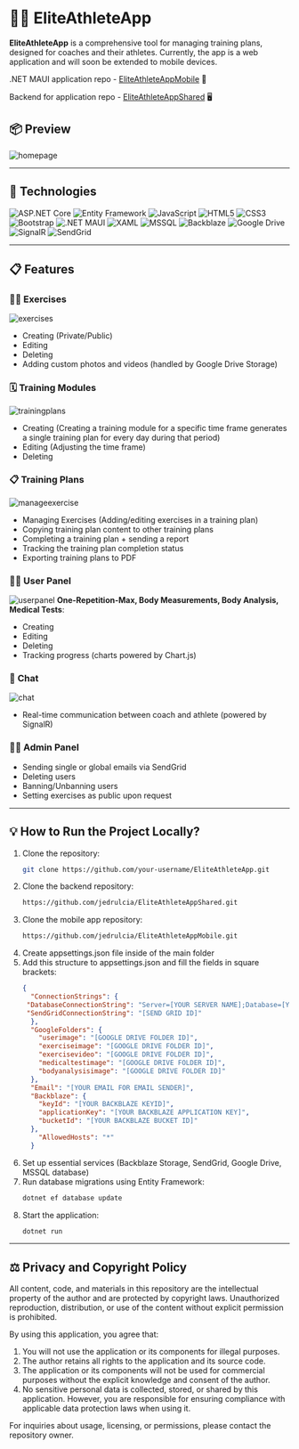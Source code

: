 
# 🏋️‍♂️ EliteAthleteApp

**EliteAthleteApp** is a comprehensive tool for managing training plans, designed for coaches and their athletes. Currently, the app is a web application and will soon be extended to mobile devices. 

.NET MAUI application repo - [EliteAthleteAppMobile](https://github.com/jedrzejkoriat/EliteAthleteAppMobile) 📱

Backend for application repo - [EliteAthleteAppShared](https://github.com/jedrzejkoriat/EliteAthleteAppShared) 🖥️

## 📦 **Preview**
![homepage](https://github.com/user-attachments/assets/a0b2cda1-126a-44c2-9054-bab49e387305)

---

## 🚀 Technologies

![ASP.NET Core](https://img.shields.io/badge/ASP.NET%20Core-512BD4?style=for-the-badge&logo=.net&logoColor=white)
![Entity Framework](https://img.shields.io/badge/Entity%20Framework-512BD4?style=for-the-badge&logo=.net&logoColor=white)
![JavaScript](https://img.shields.io/badge/JavaScript-F7DF1E?style=for-the-badge&logo=javascript&logoColor=black)
![HTML5](https://img.shields.io/badge/HTML5-E34F26?style=for-the-badge&logo=html5&logoColor=white)
![CSS3](https://img.shields.io/badge/CSS3-1572B6?style=for-the-badge&logo=css3&logoColor=white)
![Bootstrap](https://img.shields.io/badge/Bootstrap-7952B3?style=for-the-badge&logo=bootstrap&logoColor=white)
![.NET MAUI](https://img.shields.io/badge/.NET%20MAUI-512BD4?style=for-the-badge&logo=.net&logoColor=white)
![XAML](https://img.shields.io/badge/XAML-0C54C2?style=for-the-badge&logo=.net&logoColor=white)
![MSSQL](https://img.shields.io/badge/MSSQL-CC2927?style=for-the-badge&logo=microsoft-sql-server&logoColor=white)
![Backblaze](https://img.shields.io/badge/Backblaze%20Storage-2D3E50?style=for-the-badge&logo=backblaze&logoColor=white)
![Google Drive](https://img.shields.io/badge/Google%20Drive-4285F4?style=for-the-badge&logo=googledrive&logoColor=white)
![SignalR](https://img.shields.io/badge/SignalR-512BD4?style=for-the-badge&logo=.net&logoColor=white)
![SendGrid](https://img.shields.io/badge/SendGrid-008CE7?style=for-the-badge&logo=sendgrid&logoColor=white)

---

## 📋 Features

### 🏋️‍♂️ **Exercises**
![exercises](https://github.com/user-attachments/assets/47e08368-ad98-4561-88aa-389ff33b7ca2)
- Creating (Private/Public)  
- Editing  
- Deleting  
- Adding custom photos and videos (handled by Google Drive Storage)  


### 🗓️ **Training Modules**
![trainingplans](https://github.com/user-attachments/assets/f339df39-9a24-4b01-add4-4b57e90c28aa)
- Creating (Creating a training module for a specific time frame generates a single training plan for every day during that period)  
- Editing (Adjusting the time frame)  
- Deleting  

### 📋 **Training Plans**
![manageexercise](https://github.com/user-attachments/assets/de9ff558-e6dd-4b6c-9d41-9d70557e1164)
- Managing Exercises (Adding/editing exercises in a training plan)  
- Copying training plan content to other training plans  
- Completing a training plan + sending a report  
- Tracking the training plan completion status  
- Exporting training plans to PDF  

### 🧑‍💻 **User Panel**
![userpanel](https://github.com/user-attachments/assets/20c7500e-7e00-4a7e-93a7-bd82f9eecba7)
**One-Repetition-Max, Body Measurements, Body Analysis, Medical Tests**:  
- Creating  
- Editing  
- Deleting  
- Tracking progress (charts powered by Chart.js)  

### 💬 **Chat**
![chat](https://github.com/user-attachments/assets/ed2eecfb-032e-42d5-947e-4c8b5e09734b)
- Real-time communication between coach and athlete (powered by SignalR)  

### 👨‍💼 **Admin Panel**
- Sending single or global emails via SendGrid  
- Deleting users  
- Banning/Unbanning users  
- Setting exercises as public upon request  

---

## 💡 How to Run the Project Locally?

1. Clone the repository:  
   ```bash
   git clone https://github.com/your-username/EliteAthleteApp.git
   ```
2. Clone the backend repository:
   ```bash
   https://github.com/jedrulcia/EliteAthleteAppShared.git
   ```
3. Clone the mobile app repository:
   ```bash
   https://github.com/jedrulcia/EliteAthleteAppMobile.git
   ```
4. Create appsettings.json file inside of the main folder
5. Add this structure to appsettings.json and fill the fields in square brackets:
   ```json
   {
     "ConnectionStrings": {
    "DatabaseConnectionString": "Server=[YOUR SERVER NAME];Database=[YOUR DATABASE NAME];Trusted_Connection=True;MultipleActiveResultSets=true;Encrypt=False",
    "SendGridConnectionString": "[SEND GRID ID]"
     },
     "GoogleFolders": {
       "userimage": "[GOOGLE DRIVE FOLDER ID]",
       "exerciseimage": "[GOOGLE DRIVE FOLDER ID]",
       "exercisevideo": "[GOOGLE DRIVE FOLDER ID]",
       "medicaltestimage": "[GOOGLE DRIVE FOLDER ID]",
       "bodyanalysisimage": "[GOOGLE DRIVE FOLDER ID]"
     },
     "Email": "[YOUR EMAIL FOR EMAIL SENDER]",
     "Backblaze": {
       "keyId": "[YOUR BACKBLAZE KEYID]",
       "applicationKey": "[YOUR BACKBLAZE APPLICATION KEY]",
       "bucketId": "[YOUR BACKBLAZE BUCKET ID]"
     },
       "AllowedHosts": "*"
     }
   ```
6. Set up essential services (Backblaze Storage, SendGrid, Google Drive, MSSQL database)
7. Run database migrations using Entity Framework:  
   ```bash
   dotnet ef database update
   ```
8. Start the application:  
   ```bash
   dotnet run
   ```

---

## ⚖️ Privacy and Copyright Policy

All content, code, and materials in this repository are the intellectual property of the author and are protected by copyright laws. Unauthorized reproduction, distribution, or use of the content without explicit permission is prohibited.

By using this application, you agree that:

1. You will not use the application or its components for illegal purposes. 
2. The author retains all rights to the application and its source code. 
3. The application or its components will not be used for commercial purposes without the explicit knowledge and consent of the author.
4. No sensitive personal data is collected, stored, or shared by this application. However, you are responsible for ensuring compliance with applicable data protection laws when using it.

For inquiries about usage, licensing, or permissions, please contact the repository owner.
